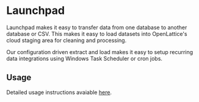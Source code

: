 # Launchpad
Launchpad makes it easy to transfer data from one database to another database or CSV. This makes it easy to load datasets into OpenLattice's cloud staging area for cleaning and processing. 

Our configuration driven extract and load makes it easy to setup recurring data integrations using Windows Task Scheduler or cron jobs.


## Usage
Detailed usage instructions avaiable [here](https://help.openlattice.com/article/53-securely-transfer-data-to-openlattice-with-launchpad).
